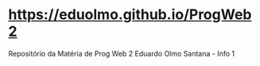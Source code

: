 # https://eduolmo.github.io/ProgWeb2
Repositório da Matéria de Prog Web 2
Eduardo Olmo Santana - Info 1
